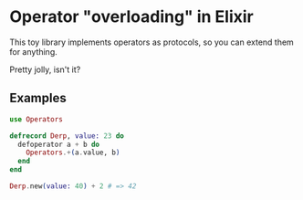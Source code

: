 Operator "overloading" in Elixir
================================
This toy library implements operators as protocols, so you can extend them for
anything.

Pretty jolly, isn't it?

Examples
--------

```elixir
use Operators

defrecord Derp, value: 23 do
  defoperator a + b do
    Operators.+(a.value, b)
  end
end

Derp.new(value: 40) + 2 # => 42
```

